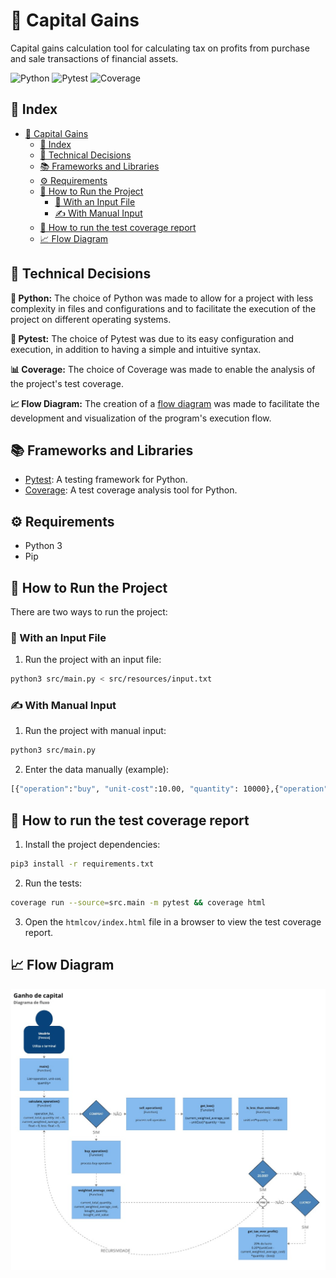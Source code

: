 # 💼 Capital Gains

Capital gains calculation tool for calculating tax on profits from purchase and sale transactions of financial assets.

![Python](https://img.shields.io/badge/Python-3.x-blue.svg) ![Pytest](https://img.shields.io/badge/Pytest-Framework-green.svg) ![Coverage](https://img.shields.io/badge/Coverage-Report-yellow.svg)

## 📑 Index

- [💼 Capital Gains](#-capital-gains)
  - [📑 Index](#-index)
  - [🔧 Technical Decisions](#-technical-decisions)
  - [📚 Frameworks and Libraries](#-frameworks-and-libraries)
  - [⚙️ Requirements](#️-requirements)
  - [🚀 How to Run the Project](#-how-to-run-the-project)
    - [📂 With an Input File](#-with-an-input-file)
    - [✍️ With Manual Input](#️-with-manual-input)
  - [📝 How to run the test coverage report](#-how-to-run-the-test-coverage-report)
  - [📈 Flow Diagram](#-flow-diagram)

## 🔧 Technical Decisions

**🐍 Python:** The choice of Python was made to allow for a project with less complexity in files and configurations and to facilitate the execution of the project on different operating systems.

**🧪 Pytest:** The choice of Pytest was due to its easy configuration and execution, in addition to having a simple and intuitive syntax.

**📊 Coverage:** The choice of Coverage was made to enable the analysis of the project's test coverage.

**📈 Flow Diagram:** The creation of a [flow diagram](#flow-diagram) was made to facilitate the development and visualization of the program's execution flow.

## 📚 Frameworks and Libraries

- [Pytest](https://docs.pytest.org/en/stable/): A testing framework for Python.
- [Coverage](https://coverage.readthedocs.io/en/coverage-5.5/): A test coverage analysis tool for Python.

## ⚙️ Requirements

- Python 3
- Pip

## 🚀 How to Run the Project

There are two ways to run the project:

### 📂 With an Input File

1. Run the project with an input file:

```bash
python3 src/main.py < src/resources/input.txt
```

### ✍️ With Manual Input

1. Run the project with manual input:

```bash
python3 src/main.py
```

2. Enter the data manually (example):
```bash
[{"operation":"buy", "unit-cost":10.00, "quantity": 10000},{"operation":"sell", "unit-cost":20.00, "quantity": 5000},{"operation":"sell", "unit-cost":5.00, "quantity": 5000}]
```

## 📝 How to run the test coverage report

1. Install the project dependencies:

```bash
pip3 install -r requirements.txt
```

2. Run the tests:

```bash
coverage run --source=src.main -m pytest && coverage html
```

3. Open the `htmlcov/index.html` file in a browser to view the test coverage report.

## 📈 Flow Diagram

![Flow Diagram](./docs/flow-chart.jpg)